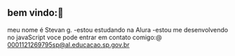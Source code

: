 ## bem vindo:👋 

meu nome é Stevan g.
-estou estudando na Alura
-estou me desenvolvendo no javaScript
voce pode entrar em contato comigo:@
0001121269795sp@al.educacao.sp.gov.br
